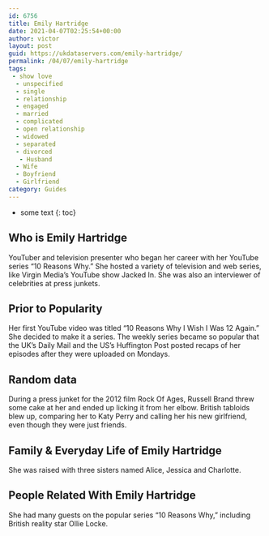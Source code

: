 ```yaml
---
id: 6756
title: Emily Hartridge
date: 2021-04-07T02:25:54+00:00
author: victor
layout: post
guid: https://ukdataservers.com/emily-hartridge/
permalink: /04/07/emily-hartridge
tags:
 - show love
  - unspecified
  - single
  - relationship
  - engaged
  - married
  - complicated
  - open relationship
  - widowed
  - separated
  - divorced
   - Husband
  - Wife
  - Boyfriend
  - Girlfriend
category: Guides
---
```


* some text
{: toc}


## Who is Emily Hartridge



YouTuber and television presenter who began her career with her YouTube series &#8220;10 Reasons Why.&#8221; She hosted a variety of television and web series, like Virgin Media&#8217;s YouTube show Jacked In. She was also an interviewer of celebrities at press junkets. 

                
                
                
## Prior to Popularity



Her first YouTube video was titled &#8220;10 Reasons Why I Wish I Was 12 Again.&#8221; She decided to make it a series. The weekly series became so popular that the UK&#8217;s Daily Mail and the US&#8217;s Huffington Post posted recaps of her episodes after they were uploaded on Mondays.

                
                
                
## Random data



During a press junket for the 2012 film Rock Of Ages, Russell Brand threw some cake at her and ended up licking it from her elbow. British tabloids blew up, comparing her to Katy Perry and calling her his new girlfriend, even though they were just friends.

                
                
                
## Family & Everyday Life of Emily Hartridge



She was raised with three sisters named Alice, Jessica and Charlotte.

                
                
                
## People Related With Emily Hartridge



She had many guests on the popular series &#8220;10 Reasons Why,&#8221; including British reality star Ollie Locke.

                
              
            
          
          
          